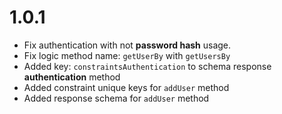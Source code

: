 # 1.0.1

- Fix authentication with not **password hash** usage.
- Fix logic method name: `getUserBy` with `getUsersBy`
- Added key: `constraintsAuthentication` to schema response **authentication** method
- Added constraint unique keys for `addUser` method
- Added response schema for `addUser` method